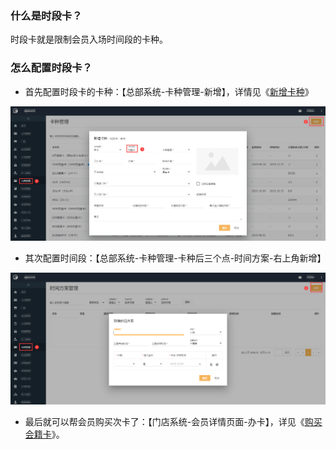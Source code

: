 ### 什么是时段卡？

时段卡就是限制会员入场时间段的卡种。

### 怎么配置时段卡？

- 首先配置时段卡的卡种：【总部系统-卡种管理-新增】，详情见《[新增卡种](https://alanfit.github.io/AlanHelpDoc/阿懒俱乐部版本/卡种/新增卡种)》

![](../../assets/club/时段卡.png)

- 其次配置时间段：【总部系统-卡种管理-卡种后三个点-时间方案-右上角新增】

![](../../assets/club/配置时间方案.png)

- 最后就可以帮会员购买次卡了：【门店系统-会员详情页面-办卡】，详见《[购买会籍卡](https://alanfit.github.io/AlanHelpDoc/阿懒俱乐部版本/会员操作/购买会籍卡)》。

